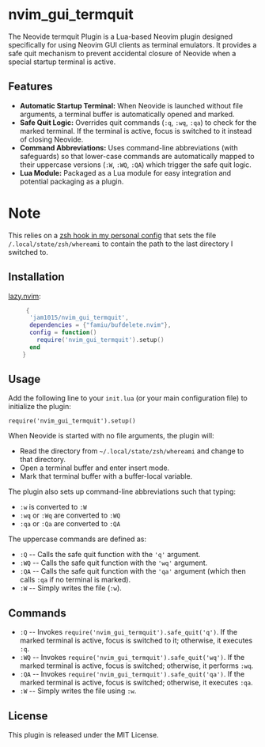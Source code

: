 # nvim_gui_termquit

The Neovide termquit Plugin is a Lua-based Neovim plugin designed
specifically for using Neovim GUI clients as terminal emulators. It 
provides a safe quit mechanism to
prevent accidental closure of Neovide when a special startup terminal is
active.

## Features

-   **Automatic Startup Terminal:** When Neovide is launched without
    file arguments, a terminal buffer is automatically opened and
    marked.
-   **Safe Quit Logic:** Overrides quit commands (`:q`, `:wq`, `:qa`) to
    check for the marked terminal. If the terminal is active, focus is
    switched to it instead of closing Neovide.
-   **Command Abbreviations:** Uses command-line abbreviations (with
    safeguards) so that lower-case commands are automatically mapped to
    their uppercase versions (`:W`, `:WQ`, `:QA`) which trigger the safe
    quit logic.
-   **Lua Module:** Packaged as a Lua module for easy integration and
    potential packaging as a plugin.

# Note

This relies on a [zsh hook in my personal config](https://github.com/jam1015/dotfiles/blob/master/.zshrc_personal#L154C1-L167C2) that sets the file `/.local/state/zsh/whereami` to contain the path to the last directory I switched to. 


## Installation


[lazy.nvim](https://github.com/folke/lazy.nvim):

```lua
     {
      'jam1015/nvim_gui_termquit',
      dependencies = {"famiu/bufdelete.nvim"},
      config = function()
        require('nvim_gui_termquit').setup()
      end
    }
```

## Usage

Add the following line to your `init.lua` (or your main configuration
file) to initialize the plugin:

    require('nvim_gui_termquit').setup()

When Neovide is started with no file arguments, the plugin will:

-   Read the directory from `~/.local/state/zsh/whereami` and change to
    that directory.
-   Open a terminal buffer and enter insert mode.
-   Mark that terminal buffer with a buffer-local variable.

The plugin also sets up command-line abbreviations such that typing:

-   `:w` is converted to `:W`
-   `:wq` or `:Wq` are converted to `:WQ`
-   `:qa` or `:Qa` are converted to `:QA`

The uppercase commands are defined as:

-   `:Q` -- Calls the safe quit function with the `'q'` argument.
-   `:WQ` -- Calls the safe quit function with the `'wq'` argument.
-   `:QA` -- Calls the safe quit function with the `'qa'` argument
    (which then calls `:qa` if no terminal is marked).
-   `:W` -- Simply writes the file (`:w`).

## Commands

-   `:Q` -- Invokes `require('nvim_gui_termquit').safe_quit('q')`. If the
    marked terminal is active, focus is switched to it; otherwise, it
    executes `:q`.
-   `:WQ` -- Invokes `require('nvim_gui_termquit').safe_quit('wq')`. If the
    marked terminal is active, focus is switched; otherwise, it performs
    `:wq`.
-   `:QA` -- Invokes `require('nvim_gui_termquit').safe_quit('qa')`. If the
    marked terminal is active, focus is switched; otherwise, it executes
    `:qa`.
-   `:W` -- Simply writes the file using `:w`.

## License

This plugin is released under the MIT License.

